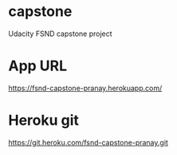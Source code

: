 # capstone
Udacity FSND capstone project

# App URL
https://fsnd-capstone-pranay.herokuapp.com/ 
# Heroku git
https://git.heroku.com/fsnd-capstone-pranay.git

